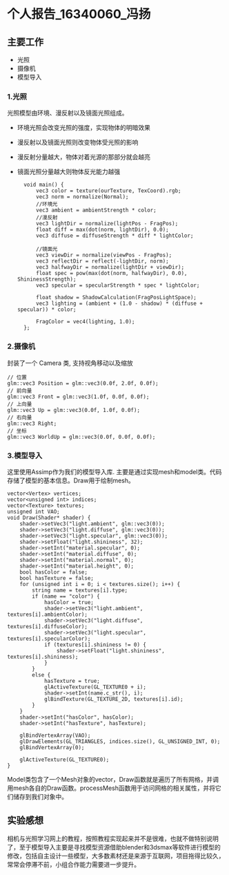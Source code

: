 # 个人报告_16340060_冯扬

## **主要工作**
- 光照
- 摄像机
- 模型导入

### **1.光照**
光照模型由环境、漫反射以及镜面光照组成。

- 环境光照会改变光照的强度，实现物体的明暗效果
- 漫反射以及镜面光照则改变物体受光照的影响
- 漫反射分量越大，物体对着光源的那部分就会越亮
- 镜面光照分量越大则物体反光能力越强


        void main() {
            vec3 color = texture(ourTexture, TexCoord).rgb;
            vec3 norm = normalize(Normal);
            //环境光
            vec3 ambient = ambientStrength * color;
            //漫反射
            vec3 lightDir = normalize(lightPos - FragPos);
            float diff = max(dot(norm, lightDir), 0.0);
            vec3 diffuse = diffuseStrength * diff * lightColor;

            //镜面光
            vec3 viewDir = normalize(viewPos - FragPos);
            vec3 reflectDir = reflect(-lightDir, norm);  
            vec3 halfwayDir = normalize(lightDir + viewDir);  
            float spec = pow(max(dot(norm, halfwayDir), 0.0), ShininessStrength);
            vec3 specular = specularStrength * spec * lightColor;  

            float shadow = ShadowCalculation(FragPosLightSpace);  
            vec3 lighting = (ambient + (1.0 - shadow) * (diffuse + specular)) * color;    

            FragColor = vec4(lighting, 1.0);
        };



### **2.摄像机**
封装了一个 Camera 类, 支持视角移动以及缩放

    // 位置
    glm::vec3 Position = glm::vec3(0.0f, 2.0f, 0.0f);
    // 前向量
    glm::vec3 Front = glm::vec3(1.0f, 0.0f, 0.0f);
    // 上向量
    glm::vec3 Up = glm::vec3(0.0f, 1.0f, 0.0f);
    // 右向量
    glm::vec3 Right;
    // 坐标
    glm::vec3 WorldUp = glm::vec3(0.0f, 0.0f, 0.0f);

### **3.模型导入**
这里使用Assimp作为我们的模型导入库. 主要是通过实现mesh和model类。代码存储了模型的基本信息。Draw用于绘制mesh。

    vector<Vertex> vertices;
    vector<unsigned int> indices;
    vector<Texture> textures;
    unsigned int VAO;
    void Draw(Shader* shader) {
		shader->setVec3("light.ambient", glm::vec3(0));
		shader->setVec3("light.diffuse", glm::vec3(0));
		shader->setVec3("light.specular", glm::vec3(0));
		shader->setFloat("light.shininess", 32);
		shader->setInt("material.specular", 0);
		shader->setInt("material.diffuse", 0);
		shader->setInt("material.normal", 0);
		shader->setInt("material.height", 0);
		bool hasColor = false;
		bool hasTexture = false;
		for (unsigned int i = 0; i < textures.size(); i++) {
			string name = textures[i].type;
			if (name == "color") {
				hasColor = true;
				shader->setVec3("light.ambient", textures[i].ambientColor);
				shader->setVec3("light.diffuse", textures[i].diffuseColor);
				shader->setVec3("light.specular", textures[i].specularColor);
				if (textures[i].shininess != 0) {
					shader->setFloat("light.shininess", textures[i].shininess);
				}
			}
			else {
				hasTexture = true;
				glActiveTexture(GL_TEXTURE0 + i);
				shader->setInt(name.c_str(), i);
				glBindTexture(GL_TEXTURE_2D, textures[i].id);
			}
		}
		shader->setInt("hasColor", hasColor);
		shader->setInt("hasTexture", hasTexture);

		glBindVertexArray(VAO);
		glDrawElements(GL_TRIANGLES, indices.size(), GL_UNSIGNED_INT, 0);
		glBindVertexArray(0);

		glActiveTexture(GL_TEXTURE0);
	}
Model类包含了一个Mesh对象的vector，Draw函数就是遍历了所有网格，并调用mesh各自的Draw函数。processMesh函数用于访问网格的相关属性，并将它们储存到我们对象中。

## **实验感想**
相机与光照学习网上的教程，按照教程实现起来并不是很难，也就不做特别说明了，至于模型导入主要是寻找模型资源借助blender和3dsmax等软件进行模型的修改，包括自主设计一些模型，大多数素材还是来源于互联网，项目拖得比较久，常常会停滞不前，小组合作能力需要进一步提升。
